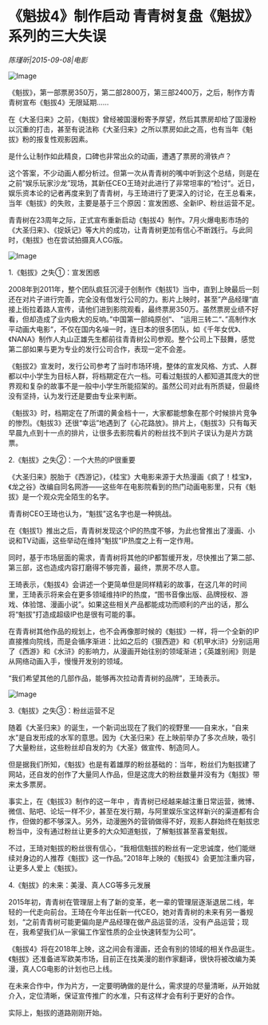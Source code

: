 # 《魁拔4》制作启动 青青树复盘《魁拔》系列的三大失误

*陈瑾昕|2015-09-08|电影*

![Image](http://static.ylzbl.com/uploads/ueditor/php/upload/image/20171013/1507909632955337.jpeg)

《魁拔》，第一部票房350万，第二部2800万，第三部2400万，之后，制作方青青树宣布《魁拔4》无限延期……

在《大圣归来》之前，《魁拔》曾经被国漫粉寄予厚望，然后其票房却给了国漫粉以沉重的打击，甚至有说法称《大圣归来》之所以票房如此之高，也有当年《魁拔》粉的报复性观影因素。

是什么让制作如此精良，口碑也非常出众的动画，遭遇了票房的滑铁卢？

这个答案，不少动画人都分析过。但第一次从青青树的嘴中听到这个总结，则是在之前“娱乐玩家沙龙”现场，其新任CEO王琦对此进行了非常坦率的“检讨“。近日，娱乐资本论的记者再度来到了青青树，与王琦进行了更深入的讨论，在王总看来，当年《魁拔》的失败，主要是基于三个原因：宣发困惑、全新IP、粉丝运营不足。

青青树在23周年之际，正式宣布重新启动《魁拔4》制作。7月火爆电影市场的《大圣归来》、《捉妖记》等大片的成功，让青青树更加有信心不断践行。与此同时，《魁拔》也在尝试拍摄真人CG版。

![Image](http://static.ylzbl.com/uploads/ueditor/php/upload/image/20171013/1507909556728998.jpeg)

1.《魁拔》之失①：宣发困惑

2008年到2011年，整个团队疯狂沉浸于创制作《魁拔1》当中，直到上映最后一刻还在对片子进行完善，完全没有借发行公司的力。影片上映时，甚至”产品经理“直接上街拉着路人宣传，请他们进到影院观看，最终票房350万。虽然票房业绩不好看，但却造成了业内极大的反响。”中国第一部纯原创“、 ”运用三转二“、”高制作水平动画大电影“，不仅在国内名噪一时，连日本的很多团队，如《千年女优》、《NANA》制作人丸山正雄先生都前往青青树公司参观。整个公司上下鼓舞，感觉第二部如果与更为专业的发行公司合作，表现一定不会差。

《魁拔2》宣发时，发行公司参考了当时市场环境，整体的宣发风格、方式、人群都以中小学生为目标人群，将档期定在六一档。可看过魁拔的人都知道其庞大的世界观和复杂的故事不是一般中小学生所能招架的。虽然公司对此有所质疑，但最终没有坚持，认为发行还是要由专业来判断。

《魁拔3》时，档期定在了所谓的黄金档十一，大家都能想象在那个时候排片竞争的惨烈。《魁拔3》还很“幸运”地遇到了《心花路放》。排片上，《魁拔3》只有每天早晨九点到十一点的排片，让很多去影院看片的粉丝找不到片子误认为是片方跳票。

2.《魁拔》之失②：一个大热的IP很重要

《大圣归来》脱胎于《西游记》，《桂宝》大电影来源于大热漫画《疯了！桂宝》，《龙之谷》改编自同名网游——这些年在电影院看到的热门动画电影里，只有《魁拔》是一个观众完全陌生的名字。

青青树CEO王琦也认为，“魁拔”这名字也是一种挑战。

在《魁拔1》推出之后，青青树发现这个IP的热度不够，为此也曾推出了漫画、小说和TV动画，这些举动在维持“魁拔”IP热度之上有一定作用。

同时，基于市场层面的需求，青青树将其他的IP都暂缓开发，尽快推出了第二部、第三部，这也造成内容打磨得不够完善，最终，票房不尽人意。

王琦表示，《魁拔4》会讲述一个更简单但是同样精彩的故事，在这几年的时间里，王琦表示将来会在更多领域维持IP的热度，“图书音像出版、品牌授权、游戏、体验馆、漫画小说”。如果这些相关产品都能成功而顺利的产出的话，那么将“魁拔”打造成超级IP也是很有可能的事。

在青青树其他作品的规划上，也不会再像那时候的《魁拔》一样，将一个全新的IP直接推向院线，而是会循序渐进：比如之后的《狠西遊》和《机甲水浒》分别运用了《西游》和《水浒》的影响力，从漫画开始往别的领域渐进；《英雄别闹》则是从网络动画入手，慢慢开发别的领域。

“我们希望其他的几部作品，能够再次拉动青青树的品牌”，王琦表示。

![Image](http://static.ylzbl.com/uploads/ueditor/php/upload/image/20171013/1507909419815257.jpeg)

3.《魁拔》之失③：粉丝运营不足

随着《大圣归来》的诞生，一个新词出现在了我们的视野里——自来水，“自来水”是自发形成的水军的意思。因为《大圣归来》在上映前举办了多次点映，吸引了大量粉丝，这些粉丝却自发的为《大圣》做宣传、制造同人。

但是据我们所知，《魁拔》也是有着雄厚的粉丝基础的：当年，粉丝们为魁拔建了网站，还自发的创作了大量同人作品，但是这庞大的粉丝数量并没有为《魁拔》带来太多票房。

事实上，在《魁拔3》制作的这一年中 ，青青树已经越来越注重日常运营，微博、微信、贴吧、论坛一样不少，甚至在发行期，与阿里娱乐宝这样新兴的渠道都有合作，但做的都不够深入。另外，动漫圈外的营销做得不好，观影人群始终在魁拔忠粉当中，没有通过粉丝让更多的大众知道魁拔，了解魁拔甚至喜爱魁拔。

不过，王琦对魁拔的粉丝很有信心，“我相信魁拔的粉丝有一定忠诚度，他们能继续对身边的人推荐《魁拔》这一作品。”2018年上映的《魁拔4》会更加注重内容，让更多人爱上《魁拔》。

4.《魁拔》的未来：美漫、真人CG等多元发展

2015年初，青青树在管理层上有了新的变革，老一辈的管理层逐渐退居二线，年轻的一代走向前台。王琦在今年出任新一代CEO，她对青青树的未来有另一番规划，“之前青青树可能更偏向是产品经理在做产品运营的活，没有产品运营；现在，我希望我们从一家偏工作室性质的企业快速转型为公司”。

《魁拔4》将在2018年上映，这之间会有漫画，还会有别的领域的相关作品诞生。《魁拔》还准备进军欧美市场，目前正在找美漫的剧作家翻译，很快将被改编为美漫，真人CG电影的计划也已上线。

在未来合作中，作为片方，一定要明确做的是什么，需求提的尽量清晰，从开始就介入，定位清晰，保证宣传推广的水准，只有这样才会有利于更好的合作。

实际上，魁拔的道路刚刚开始。

